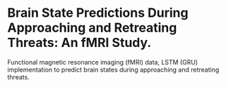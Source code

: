 # Brain State Predictions During Approaching and Retreating Threats: An fMRI Study.

Functional magnetic resonance imaging (fMRI) data, LSTM (GRU) implementation to predict brain states during approaching and retreating threats.




